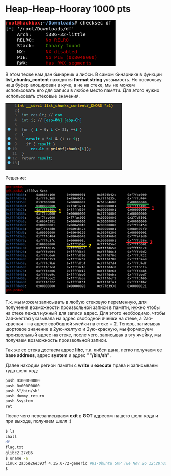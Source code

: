 # Heap-Heap-Hooray 1000 pts

![checksec](images/checksec.png)

В этом теске нам дан бинарник и либси. В самом бинарнике в функции **list_chunks_content** находится **format string** уязвимость. Но поскольку наш буфер алоцирован в куче, а не на стеке, мы не можем использовать его для записи в любое место памяти. Для этого нужно использовать стековые значения.

 ![vuln](images/vuln.png)

Решение:

![dump](images/dump.png)

Т.к. мы можем записывать в любую стековую переменную, для получения возможности произвольной записи в памяти, нужно чтобы на стеке лежал нужный для записи адрес. Для этого необходимо, чтобы 2ая-желтая указывала на адрес свободной ячейки на стеке, а 2ая-красная - на адрес свободной ячейки на стеке **+ 2**. Теперь, записывая шортовое значение в 2ую-желтую и 2ую-красную, мы формируем произвольный адрес на стеке, после чего, записывая в эту ячейку, мы получаем возможность произвольной записи.

Так же со стека достаем адрес **libc**, т.к. либси дана, легко получаем ее **base address**, адрес **system** и адрес **""/bin/sh"**.

Далее находим регион памяти с **write** и **execute** права и записываем туда шелл код:

```assembly
push 0x00000000
push 0x00000000
push &"/bin/sh"
push dummy_return
push &system
ret
```

После чего перезаписываем **exit** в **GOT** адресом нашего шелл кода и при выходе, получаем шелл :)

```sh
$ ls
chall
df
flag.txt
glibc2.27x86
$ uname -a
Linux 2a35e26e393f 4.15.0-72-generic #81-Ubuntu SMP Tue Nov 26 12:20:02 UTC 2019 x86_64 x86_64 x86_64 GNU/Linux
$  
```

